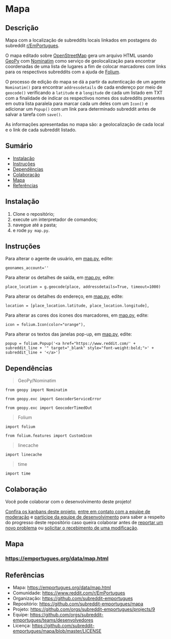 # Mapa

## Descrição

Mapa com a localização de subreddits locais linkados em postagens do subreddit [r/EmPortugues](https://www.reddit.com/r/EmPortugues/).

O mapa editado sobre [OpenStreetMap](https://www.openstreetmap.org/#map=4/-15.13/-53.19) gera um arquivo HTML usando [GeoPy](https://geopy.readthedocs.io/en/stable/) com [Nominatim](https://nominatim.openstreetmap.org/) como serviço de geolocalização para encontrar coordenadas de uma lista de lugares a fim de colocar marcadores com links para os respectivos subreddits com a ajuda de [Folium](https://python-visualization.github.io/folium/).

O processo de edição do mapa se dá a partir da autenticação de um agente `Nominatim()` para encontrar `addressdetails` de cada endereço por meio de `geocode()` verificando a `latitude` e a `longitude` de cada um listado em TXT com a finalidade de indicar os respectivos nomes dos subreddits presentes em outra lista paralela para marcar cada um deles com um `Icon()` e adicionar um `Popup()` com um link para determinado subreddit antes de salvar a tarefa com `save()`.

As informações apresentadas no mapa são: a geolocalização de cada local e o link de cada subreddit listado.

## Sumário

* [Instalação](#Instalação)
* [Instruções](#Instruções)
* [Dependências](#Dependências)
* [Colaboração](#Colaboração)
* [Mapa](#Mapa)
* [Referências](#Referências)

## Instalação

1. Clone o repositório;
2. execute um interpretador de comandos;
3. navegue até a pasta;
4. e rode `py map.py`.

## Instruções

Para alterar o agente de usuário, em [map.py](https://github.com/subreddit-emportugues/mapa/blob/master/map.py), edite:
```
geonames_account=''
```

Para alterar os detalhes de saída, em [map.py](https://github.com/subreddit-emportugues/mapa/blob/master/map.py), edite:
```
place_location = g.geocode(place, addressdetails=True, timeout=1000)
```

Para alterar os detalhes do endereço, em [map.py](https://github.com/subreddit-emportugues/mapa/blob/master/map.py), edite:
```
location = [place_location.latitude, place_location.longitude],
```

Para alterar as cores dos ícones dos marcadores, em [map.py](https://github.com/subreddit-emportugues/mapa/blob/master/map.py), edite:
```
icon = folium.Icon(color="orange"),
```

Para alterar os textos das janelas pop-up, em [map.py](https://github.com/subreddit-emportugues/mapa/blob/master/map.py), edite:
```
popup = folium.Popup('<a href="https://www.reddit.com/' + subreddit_line + '" target="_blank" style="font-weight:bold;">' + subreddit_line + '</a>')
```

## Dependências

> GeoPy/Nominatim
```
from geopy import Nominatim
```
```
from geopy.exc import GeocoderServiceError
```
```
from geopy.exc import GeocoderTimedOut
```

> Folium
```
import folium
```
```
from folium.features import CustomIcon
```

> linecache
```
import linecache
```

> time
```
import time
```

## Colaboração

Você pode colaborar com o desenvolvimento deste projeto! 

[Confira os kanbans deste projeto](https://github.com/orgs/subreddit-emportugues/projects/9), [entre em contato com a equipe de moderação](https://reddit.com/message/compose?to=/r/EmPortugues) e [participe da equipe de desenvolvimento](https://github.com/orgs/subreddit-emportugues/teams/desenvolvedores) para saber a respeito do progresso deste repositório caso queira colaborar antes de [reportar um novo problema](https://github.com/subreddit-emportugues/auto-moderador/issues) ou [solicitar o recebimento de uma modificação](https://github.com/subreddit-emportugues/auto-moderador/pulls).

## Mapa

### https://emportugues.org/data/map.html

## Referências

* Mapa: https://emportugues.org/data/map.html
* Comunidade: https://www.reddit.com/r/EmPortugues
* Organização: https://github.com/subreddit-emportugues
* Repositório: https://github.com/subreddit-emportugues/mapa
* Projeto: https://github.com/orgs/subreddit-emportugues/projects/9
* Equipe: https://github.com/orgs/subreddit-emportugues/teams/desenvolvedores
* Licença: https://github.com/subreddit-emportugues/mapa/blob/master/LICENSE
